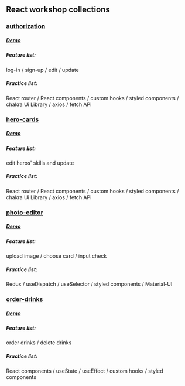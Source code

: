 ## React workshop collections

### [authorization](https://github.com/WeiLin18/React-workshop-collections/tree/main/authorization)
##### [Demo](https://member-related-feature-react-project.netlify.app/)

##### Feature list:
log-in / sign-up / edit / update 

##### Practice list:
React router / React components / custom hooks / styled components / chakra Ui Library / axios / fetch API

### [hero-cards](https://github.com/WeiLin18/React-workshop-collections/tree/main/hero-cards)
##### [Demo](https://herocards-react-project.netlify.app/)

##### Feature list:
edit heros' skills and update

##### Practice list:
React router / React components / custom hooks / styled components / chakra Ui Library / axios  / fetch API
### [photo-editor](https://github.com/WeiLin18/React-workshop-collections/tree/main/photo-editor)

##### [Demo](https://iq3pb.csb.app/)

##### Feature list:
upload image / choose card / input check 

##### Practice list:
Redux / useDispatch / useSelector / styled components / Material-UI  

### [order-drinks](https://github.com/WeiLin18/React-workshop-collections/tree/main/order-drinks)

##### [Demo](https://order-drinks-react-project.netlify.app/)

##### Feature list:
order drinks / delete drinks

##### Practice list:
React components / useState / useEffect / custom hooks / styled components 


